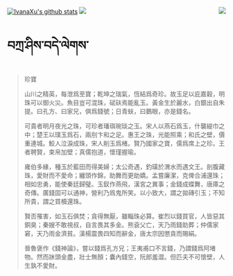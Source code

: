 [![IvanaXu's github stats](https://github-readme-stats.vercel.app/api?username=IvanaXu&show_icons=true&theme=vue-dark)](https://github.com/anuraghazra/github-readme-stats)
<img align="right" src="https://github-readme-stats.vercel.app/api/top-langs/?username=IvanaXu&langs_count=7&theme=graywhite" />
<img src="https://github-readme-stats.vercel.app/api/wakatime?username=IvanaXu&layout=compact&langs_count=6&theme=vue-dark&&custom_title=Programming Times(Jul 29 2021-)" />
# བཀྲ་ཤིས་བདེ་ལེགས་
> 珍寶
> 
> 山川之精英，每泄爲至寶；乾坤之瑞氣，恆結爲奇珍。故玉足以庇嘉穀，明珠可以御火災。魚目豈可混珠，碔砆焉能亂玉。黃金生於麗水，白銀出自朱提。曰孔方、曰家兄，俱爲錢號；日青蚨，曰鵝眼，亦是錢名。
> 
> 可貴者明月夜光之珠，可珍者璠璵琬琰之玉。宋人以燕石爲玉，什襲緹巾之中；楚王以璞玉爲石，兩刖卞和之足。惠王之珠，光能照乘；和氏之壁，價重連城。鮫人泣淚成珠，宋人削玉爲楮。賢乃國家之寶，儒爲席上之珍。王者聘賢，束帛加壁；真儒抱道，懷瑾握瑜。
> 
> 雍伯多緣，種玉於藍田而得美婦；太公奇遇，釣璜於渭水而遇文王。剖腹藏珠，愛財而不愛命；纏頭作錦，助舞而更助嬌。孟嘗廉潔，克俾合浦還珠；相如忠勇，能使秦廷歸璧。玉釵作燕飛，漢宮之異事；金錢成蝶舞，唐庫之奇傳。廣錢固可以通神，營利乃爲鬼所笑。以小致大，謂之拋磚引玉；不知所貴，謂之買櫝還珠。
> 
> 賢否罹害，如玉石俱焚；貪得無厭，雖輜珠必算。崔烈以錢買官，人皆惡其銅臭；秦嫂不敢視叔，自言畏其多金。熊袞父亡，天乃雨錢助葬；仲儒家窘，天乃雨金濟貧。漢楊震畏四知而辭金，唐太宗因懲貪而賜絹。
> 
> 晉魯褒作《錢神論》，嘗以錢爲孔方兄；王夷甫口不言錢，乃謂錢爲阿堵物。然而牀頭金盡，壯士無顏；囊內錢空，阮郎羞澀。但匹夫不可懷壁，人生孰不愛財。
>